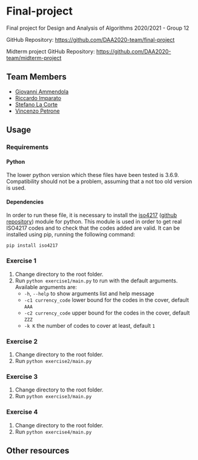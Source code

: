# Final-project

Final project for Design and Analysis of Algorithms 2020/2021 - Group 12

GitHub Repository: https://github.com/DAA2020-team/final-project

Midterm project GitHub Repository: https://github.com/DAA2020-team/midterm-project

## Team Members
* [Giovanni Ammendola](https://github.com/giorge1)
* [Riccardo Imparato](https://github.com/r4004)
* [Stefano La Corte](https://github.com/phesmatos)
* [Vincenzo Petrone](https://github.com/v8p1197)

## Usage
### Requirements
#### Python
The lower python version which these files have been tested is 3.6.9. Compatibility should not be a problem, assuming that a not too old version is used.

#### Dependencies
In order to run these file, it is necessary to install the [iso4217](https://pypi.org/project/iso4217/) ([github repository](https://github.com/dahlia/iso4217)) module for python. 
This module is used in order to get real ISO4217 codes and to check that the codes added are valid. 
It can be installed using pip, running the following command: 

`pip install iso4217`

### Exercise 1

1. Change directory to the root folder.
2. Run `python exercise1/main.py` to run with the default arguments. Available arguments are:
    * `-h`, `--help` to show arguments list and help message
    * `-c1 currency_code` lower bound for the codes in the cover, default `AAA`
    * `-c2 currency_code` upper bound for the codes in the cover, default `ZZZ`
    * `-k K` the number of codes to cover at least, default `1`

### Exercise 2

1. Change directory to the root folder.
2. Run `python exercise2/main.py`

### Exercise 3

1. Change directory to the root folder.
2. Run `python exercise3/main.py`

### Exercise 4

1. Change directory to the root folder.
2. Run `python exercise4/main.py`
   
## Other resources
